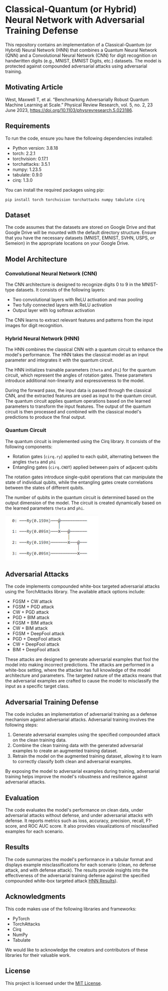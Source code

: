 # Classical-Quantum (or Hybrid) Neural Network with Adversarial Training Defense

This repository contains an implementation of a Classical-Quantum (or Hybrid) Neural Network (HNN) that combines a Quantum Neural Network (QNN) and a Convolutional Neural Network (CNN) for digit recognition on handwritten digits (e.g., MNIST, EMNIST Digits, etc.) datasets. The model is protected against compounded adversarial attacks using adversarial training.

## Motivating Article
West, Maxwell T, et al. “Benchmarking Adversarially Robust Quantum Machine Learning at Scale.” Physical Review Research, vol. 5, no. 2, 23 June 2023, https://doi.org/10.1103/physrevresearch.5.023186.

## Requirements

To run the code, ensure you have the following dependencies installed:

- Python version: 3.8.18
- torch: 2.2.1
- torchvision: 0.17.1
- torchattacks: 3.5.1
- numpy: 1.23.5
- tabulate: 0.9.0
- cirq: 1.3.0

You can install the required packages using pip:

```
pip install torch torchvision torchattacks numpy tabulate cirq
```

## Dataset

The code assumes that the datasets are stored on Google Drive and that Google Drive will be mounted with the default directory structure. Ensure that you have the necessary datasets (MNIST, EMNIST, SVHN, USPS, or Semeion) in the appropriate locations on your Google Drive.

## Model Architecture

### Convolutional Neural Network (CNN)

The CNN architecture is designed to recognize digits 0 to 9 in the MNIST-type datasets. It consists of the following layers:

- Two convolutional layers with ReLU activation and max pooling
- Two fully connected layers with ReLU activation
- Output layer with log softmax activation

The CNN learns to extract relevant features and patterns from the input images for digit recognition.

### Hybrid Neural Network (HNN)

The HNN combines the classical CNN with a quantum circuit to enhance the model's performance. The HNN takes the classical model as an input parameter and integrates it with the quantum circuit.

The HNN initializes trainable parameters (`theta` and `phi`) for the quantum circuit, which represent the angles of rotation gates. These parameters introduce additional non-linearity and expressiveness to the model.

During the forward pass, the input data is passed through the classical CNN, and the extracted features are used as input to the quantum circuit. The quantum circuit applies quantum operations based on the learned parameters to transform the input features. The output of the quantum circuit is then processed and combined with the classical model's predictions to produce the final output.

### Quantum Circuit

The quantum circuit is implemented using the Cirq library. It consists of the following components:

- Rotation gates (`cirq.ry`) applied to each qubit, alternating between the angles `theta` and `phi`
- Entangling gates (`cirq.CNOT`) applied between pairs of adjacent qubits

The rotation gates introduce single-qubit operations that can manipulate the state of individual qubits, while the entangling gates create correlations between the states of different qubits.

The number of qubits in the quantum circuit is determined based on the output dimension of the model. The circuit is created dynamically based on the learned parameters `theta` and `phi`.

[![hnn_quantum_circuit](https://github.com/ericyoc/adversarial-defense-hnn/blob/main/qnn_circuit/qnn_circuit.jpg?raw=true)](https://github.com/ericyoc/adversarial-defense-hnn/blob/main/qnn_circuit/qnn_circuit.jpg)

## Adversarial Attacks

The code implements compounded white-box targeted adversarial attacks using the TorchAttacks library. The available attack options include:

- FGSM + CW attack
- FGSM + PGD attack
- CW + PGD attack
- PGD + BIM attack
- FGSM + BIM attack
- CW + BIM attack
- FGSM + DeepFool attack
- PGD + DeepFool attack
- CW + DeepFool attack
- BIM + DeepFool attack

These attacks are designed to generate adversarial examples that fool the model into making incorrect predictions. The attacks are performed in a white-box setting, where the attacker has full knowledge of the model architecture and parameters. The targeted nature of the attacks means that the adversarial examples are crafted to cause the model to misclassify the input as a specific target class.

## Adversarial Training Defense

The code includes an implementation of adversarial training as a defense mechanism against adversarial attacks. Adversarial training involves the following steps:

1. Generate adversarial examples using the specified compounded attack on the clean training data.
2. Combine the clean training data with the generated adversarial examples to create an augmented training dataset.
3. Retrain the model on the augmented training dataset, allowing it to learn to correctly classify both clean and adversarial examples.

By exposing the model to adversarial examples during training, adversarial training helps improve the model's robustness and resilience against adversarial attacks.

## Evaluation

The code evaluates the model's performance on clean data, under adversarial attacks without defense, and under adversarial attacks with defense. It reports metrics such as loss, accuracy, precision, recall, F1-score, and ROC AUC score. It also provides visualizations of misclassified examples for each scenario.

## Results

The code summarizes the model's performance in a tabular format and displays example misclassifications for each scenario (clean, no defense attack, and with defense attack). The results provide insights into the effectiveness of the adversarial training defense against the specified compounded white-box targeted attack [HNN Results](https://github.com/ericyoc/adversarial-defense-hnn/tree/main/hnn_results)).

## Acknowledgments

This code makes use of the following libraries and frameworks:

- PyTorch
- TorchAttacks
- Cirq
- NumPy
- Tabulate

We would like to acknowledge the creators and contributors of these libraries for their valuable work.

## License

This project is licensed under the [MIT License](LICENSE).
